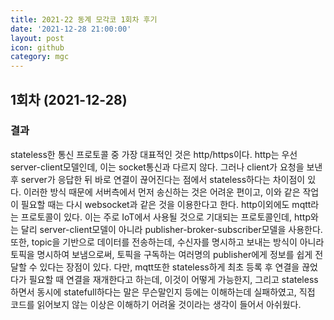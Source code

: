 ```yaml
---
title: 2021-22 동계 모각코 1회차 후기
date: '2021-12-28 21:00:00'
layout: post
icon: github
category: mgc
---
```


## 1회차 (2021-12-28)

### 결과
stateless한 통신 프로토콜 중 가장 대표적인 것은 http/https이다.
http는 우선 server-client모델인데, 이는 socket통신과 다르지 않다.
그러나 client가 요청을 보낸 후 server가 응답한 뒤 바로 연결이 끊어진다는 점에서 stateless하다는 차이점이 있다.
이러한 방식 때문에 서버측에서 먼저 송신하는 것은 어려운 편이고, 이와 같은 작업이 필요할 때는 다시 websocket과 같은 것을 이용한다고 한다.
http이외에도 mqtt라는 프로토콜이 있다. 이는 주로 IoT에서 사용될 것으로 기대되는 프로토콜인데,
http와는 달리 server-client모델이 아니라 publisher-broker-subscriber모델을 사용한다.
또한, topic을 기반으로 데이터를 전송하는데, 수신자를 명시하고 보내는 방식이 아니라 토픽을 명시하여 보냄으로써,
토픽을 구독하는 여러명의 publisher에게 정보를 쉽게 전달할 수 있다는 장점이 있다.
다만, mqtt또한 stateless하게 최초 등록 후 연결을 끊었다가 필요할 때 연결을 재개한다고 하는데,
이것이 어떻게 가능한지, 그리고 stateless하면서 동시에 statefull하다는 말은 무슨말인지 등에는 이해하는데 실패하였고,
직접 코드를 읽어보지 않는 이상은 이해하기 어려울 것이라는 생각이 들어서 아쉬웠다.
